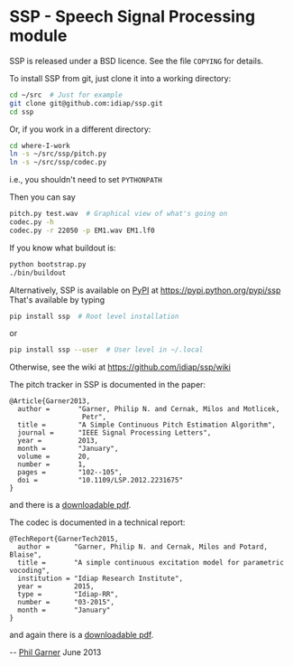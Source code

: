 # SSP - Speech Signal Processing module

SSP is released under a BSD licence.  See the file `COPYING`
for details.

To install SSP from git, just clone it into a working directory:
```sh
cd ~/src  # Just for example
git clone git@github.com:idiap/ssp.git
cd ssp
```
Or, if you work in a different directory:
```sh
cd where-I-work
ln -s ~/src/ssp/pitch.py
ln -s ~/src/ssp/codec.py
```
i.e., you shouldn't need to set `PYTHONPATH`

Then you can say
```sh
pitch.py test.wav  # Graphical view of what's going on
codec.py -h
codec.py -r 22050 -p EM1.wav EM1.lf0
```

If you know what buildout is:
```sh
python bootstrap.py
./bin/buildout
```

Alternatively, SSP is available on
[PyPI](https://pypi.python.org/pypi) at
https://pypi.python.org/pypi/ssp  That's available by typing
```sh
pip install ssp  # Root level installation
```
or
```sh
pip install ssp --user  # User level in ~/.local
```

Otherwise, see the wiki at https://github.com/idiap/ssp/wiki

The pitch tracker in SSP is documented in the paper:
```
@Article{Garner2013,
  author =       "Garner, Philip N. and Cernak, Milos and Motlicek,
                  Petr",
  title =        "A Simple Continuous Pitch Estimation Algorithm",
  journal =      "IEEE Signal Processing Letters",
  year =         2013,
  month =        "January",
  volume =       20,
  number =       1,
  pages =        "102--105",
  doi =          "10.1109/LSP.2012.2231675"
}
```
and there is a [downloadable
pdf](http://publications.idiap.ch/downloads/papers/2012/Garner_SPL_2012.pdf).

The codec is documented in a technical report:
```
@TechReport{GarnerTech2015,
  author =      "Garner, Philip N. and Cernak, Milos and Potard, Blaise",
  title =       "A simple continuous excitation model for parametric vocoding",
  institution = "Idiap Research Institute",
  year =        2015,
  type =        "Idiap-RR",
  number =	    "03-2015",
  month =       "January"
}
```
and again there is a [downloadable pdf](http://publications.idiap.ch/downloads/reports/2014/Garner_Idiap-RR-03-2015.pdf).

--
[Phil Garner](http://www.idiap.ch/~pgarner)
June 2013

